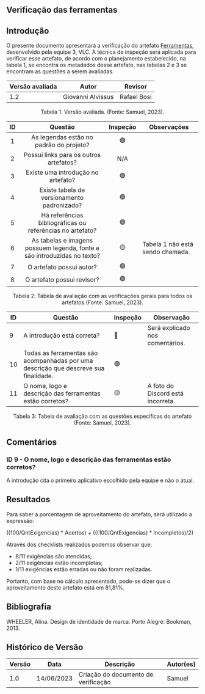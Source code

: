 ## Verificação das ferramentas

## Introdução

O presente documento apresentará a verificação do artefato [Ferramentas](https://requisitos-de-software.github.io/2023.1-VLC/#/planejamento/ferramentas), desenvolvido pela equipe 3, VLC. A técnica de inspeção será aplicada para verificar esse artefato, de acordo com o planejamento estabelecido, na tabela 1, se encontra os metadados desse artefato, nas tabelas 2 e 3 se encontram as questões a serem avaliadas.

| Versão avaliada | Autor             | Revisor     |
| ---------------- | ----------------- | ----------- |
| 1.2              | Giovanni Alvissus | Rafael Bosi |

<div style="text-align: center">
<p> Tabela 1: Versão avaliada. (Fonte: Samuel, 2023). </p>
</div>

| ID |                                 Questão                                 | Inspeção | Observações                      |
| :-: | :-----------------------------------------------------------------------: | :--------: | ---------------------------------- |
| 1 |                 As legendas estão no padrão do projeto?                 |     🟢     |                                    |
| 2 |                  Possui links para os outros artefatos?                  |    N/A    |                                    |
| 3 |                   Existe uma introdução no artefato?                   |     🟢     |                                    |
| 4 |                Existe tabela de versionamento padronizado?                |     🟢     |                                    |
| 5 |      Há referências bibliográficas ou referências no artefato?      |     🟢     |                                    |
| 6 | As tabelas e imagens possuem legenda, fonte e são introduzidas no texto? |     🟡     | Tabela 1 não está sendo chamada. |
| 7 |                         O artefato possui autor?                         |     🟢     |                                    |
| 8 |                        O artefato possui revisor?                        |     🟢     |                                    |

<div style="text-align: center">
<p> Tabela 2: Tabela de avaliação com as verificações gerais para todos os artefatos (Fonte: Samuel, 2023). </p>
</div>

| ID | Questão                                                                                | Inspeção | Observação                       |
| -- | --------------------------------------------------------------------------------------- | ---------- | ---------------------------------- |
| 9  | A introdução está correta?                                                           | 🔴         | Será explicado nos comentários.  |
| 10 | Todas as ferramentas são acompanhadas por uma descrição que descreve sua finalidade. | 🟢         |                                    |
| 11 | O nome, logo e descrição das ferramentas estão corretos?                            | 🟡         | A foto do Discord está incorreta. |

<div style="text-align: center">
<p> Tabela 3: Tabela de avaliação com as questões específicas do artefato (Fonte: Samuel, 2023). </p>
</div>

## Comentários

### ID 9 - O nome, logo e descrição das ferramentas estão corretos?

A introdução cita o primeiro aplicativo escolhido pela equipe e não o atual.

## Resultados

Para saber a porcentagem de aproveitamento do artefato, será utilizado a expressão:

((100/QntExigencias) * Acertos) + (((100/QntExigencias) * Incompletos)/2)

Através dos checklists realizados podemos observar que:

- 8/11 exigências são atendidas;
- 2/11 exigências estão incompletas;
- 1/11 exigências estão erradas ou não foram realizadas.

Portanto, com base no cálculo apresentado, pode-se dizer que o aproveitamento deste artefato está em 81,81%.

## Bibliografia

WHEELER, Alina. Design de identidade de marca. Porto Alegre: Bookman, 2013.

## Histórico de Versão

| Versão | Data       | Descrição                             | Autor(es) |
| ------- | ---------- | --------------------------------------- | --------- |
| 1.0     | 14/06/2023 | Criação do documento de verificação | Samuel    |
